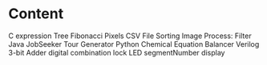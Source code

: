 # Content
C
	expression Tree
	Fibonacci Pixels
	CSV File Sorting
	Image Process: Filter
Java
	JobSeeker
	Tour Generator
Python
	Chemical Equation Balancer
Verilog
	3-bit Adder
	digital combination lock
	LED segmentNumber display